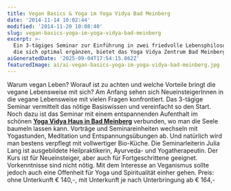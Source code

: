 ```yaml
---
title: Vegan Basics & Yoga im Yoga Vidya Bad Meinberg
date: '2014-11-14 10:02:44'
modified: '2014-11-20 10:08:40'
slug: vegan-basics-yoga-im-yoga-vidya-bad-meinberg
excerpt: >-
  Ein 3-tägiges Seminar zur Einführung in zwei friedvolle Lebensphilosophien,
  die sich optimal ergänzen, bietet das Yoga Vidya Zentrum Bad Meinberg.
aiGeneratedDate: '2025-09-04T17:54:15.862Z'
featuredImage: ai/ai-vegan-basics-yoga-im-yoga-vidya-bad-meinberg.jpg
---
```


Warum vegan Leben? Worauf ist zu achten und welche Vorteile bringt die vegane Lebensweise mit sich? Am Anfang sehen sich NeueinsteigerInnen in die vegane Lebensweise mit vielen Fragen konfrontiert. Das 3-tägige Seminar vermittelt das nötige Basiswissen und vereinfacht so den Start. Noch dazu ist das Seminar mit einem entspannenden Aufenthalt im schönen [**Yoga Vidya Haus in Bad Meinberg**](https://www.veganblatt.com/yoga-vidya-bad-meinberg) verbunden, wo man die Seele baumeln lassen kann. Vorträge und Seminareinheiten wechseln mit Yogastunden, Meditation und Entspannungsübungen ab. Und natürlich wird man bestens verpflegt mit vollwertiger Bio-Küche. Die Seminarleiterin Julia Lang ist ausgebildete Heilpraktikerin, Ayurveda- und Yogatherapeutin. Der Kurs ist für Neueinsteiger, aber auch für Fortgeschrittene geeignet. Vorkenntnisse sind nicht nötig. Mit dem Interesse an Veganismus sollte jedoch auch eine Offenheit für Yoga und Spiritualität einher gehen. Preis: ohne Unterkunft € 140,-, mit Unterkunft je nach Unterbringung ab € 164,-
